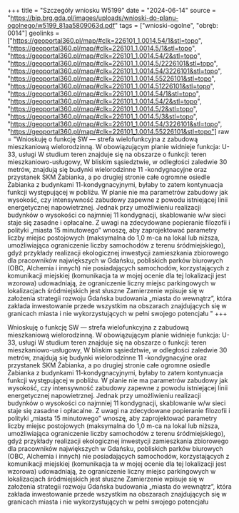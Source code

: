 +++
title = "Szczegóły wniosku W5199"
date = "2024-06-14"
source = "https://bip.brg.gda.pl/images/uploads/wnioski-do-planu-ogolnego/w5199_81aa5809063d.pdf"
tags = ["wnioski-ogolne", "obręb: 0014"]
geolinks = ["https://geoportal360.pl/map/#clk=226101_1.0014.54/1&stl=topo", "https://geoportal360.pl/map/#clk=226101_1.0014.5/1&stl=topo", "https://geoportal360.pl/map/#clk=226101_1.0014.54/2&stl=topo", "https://geoportal360.pl/map/#clk=226101_1.0014.5/2226101&stl=topo", "https://geoportal360.pl/map/#clk=226101_1.0014.54/3226101&stl=topo", "https://geoportal360.pl/map/#clk=226101_1.0014.55226101&stl=topo", "https://geoportal360.pl/map/#clk=226101_1.0014.51226101&stl=topo", "https://geoportal360.pl/map/#clk=226101_1.0014.54/1&stl=topo", "https://geoportal360.pl/map/#clk=226101_1.0014.54/2&stl=topo", "https://geoportal360.pl/map/#clk=226101_1.0014.5/2&stl=topo", "https://geoportal360.pl/map/#clk=226101_1.0014.5/3&stl=topo", "https://geoportal360.pl/map/#clk=226101_1.0014.54/3226101&stl=topo", "https://geoportal360.pl/map/#clk=226101_1.0014.55226101&stl=topo"]
raw = "Wnioskuję o funkcję SW — strefa wielofunkcyjna z zabudową mieszkaniową wielorodzinną. W obowiązującym planie widnieje funkcja: U-33, usługi W studium teren znajduje się na obszarze o funkcji: teren mieszkaniowo-usługowy, W bliskim sąsiedztwie, w odległości zaledwie 30 metrów, znajdują się budynki wielorodzinne 11 -kondygnacyjne oraz przystanek SKM Żabianka, a po drugiej stronie całe ogromne osiedle Żabianka z budynkami 11-kondygnacyjnymi, byłaby to zatem kontynuacja funkcji występującej w pobliżu. W planie nie ma parametrów zabudowy jak wysokość, czy intensywność zabudowy zapewne z powodu istniejącej linii energetycznej napowietrznej. Jednak przy umożliwieniu realizacji budynków o wysokości co najmniej 11 kondygnacji, skablowanie w/w sieci staje się zasadne i opłacalne. Z uwagi na zdecydowane popieranie filozofii i polityki „miasta 15 minutowego” wnoszę, aby zaprojektować parametry liczby miejsc postojowych (maksymalna do 1,0 m-ca na lokal lub niższa, umożliwiająca ograniczenie liczby samochodów z terenu śródmiejskiego), gdyż przykłady realizacji ekologicznej inwestycji zamieszkania zbiorowego dla pracowników największych w Gdańsku, pobliskich parków biurowych (OBC, Alchemia i innych) nie posiadających samochodów, korzystających z komunikacji miejskiej (komunikacja ta w mojej ocenie dla tej lokalizacji jest wzorowa) udowadniają, że ograniczenie liczny miejsc parkingowych w lokalizacjach śródmiejskich jest słuszne Zamierzenie wpisuje się w założenia strategii rozwoju Gdańska budowania „miasta do wewnątrz”, która zakłada inwestowanie przede wszystkim na obszarach znajdujących się w granicach miasta i nie wykorzystujących w pełni swojego potencjału "
+++

Wnioskuję o funkcję SW — strefa wielofunkcyjna z zabudową mieszkaniową wielorodzinną.
W obowiązującym planie widnieje funkcja: U-33, usługi
W studium teren znajduje się na obszarze o funkcji: teren mieszkaniowo-usługowy,
W bliskim sąsiedztwie, w odległości zaledwie 30 metrów, znajdują się budynki wielorodzinne
11 -kondygnacyjne oraz przystanek SKM Żabianka, a po drugiej stronie całe ogromne osiedle Żabianka
z budynkami 11-kondygnacyjnymi, byłaby to zatem kontynuacja funkcji występującej w pobliżu.
W planie nie ma parametrów zabudowy jak wysokość, czy intensywność zabudowy zapewne z powodu istniejącej linii
energetycznej napowietrznej. Jednak przy umożliwieniu realizacji budynków o wysokości co najmniej 11 kondygnacji,
skablowanie w/w sieci staje się zasadne i opłacalne.
Z uwagi na zdecydowane popieranie filozofii i polityki „miasta 15 minutowego” wnoszę, aby zaprojektować parametry
liczby miejsc postojowych (maksymalna do 1,0 m-ca na lokal lub niższa, umożliwiająca ograniczenie liczby samochodów
z terenu śródmiejskiego), gdyż przykłady realizacji ekologicznej inwestycji zamieszkania zbiorowego dla pracowników
największych w Gdańsku, pobliskich parków biurowych (OBC, Alchemia i innych) nie posiadających samochodów,
korzystających z komunikacji miejskiej (komunikacja ta w mojej ocenie dla tej lokalizacji jest wzorowa) udowadniają, że
ograniczenie liczny miejsc parkingowych w lokalizacjach śródmiejskich jest słuszne
Zamierzenie wpisuje się w założenia strategii rozwoju Gdańska budowania „miasta do wewnątrz”,
która zakłada inwestowanie przede wszystkim na obszarach znajdujących się w granicach miasta
i nie wykorzystujących w pełni swojego potencjału



